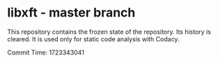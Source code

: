 # libxft - master branch

This repository contains the frozen state of the repository.
Its history is cleared. It is used only for static code
analysis with Codacy.

Commit Time: 1723343041